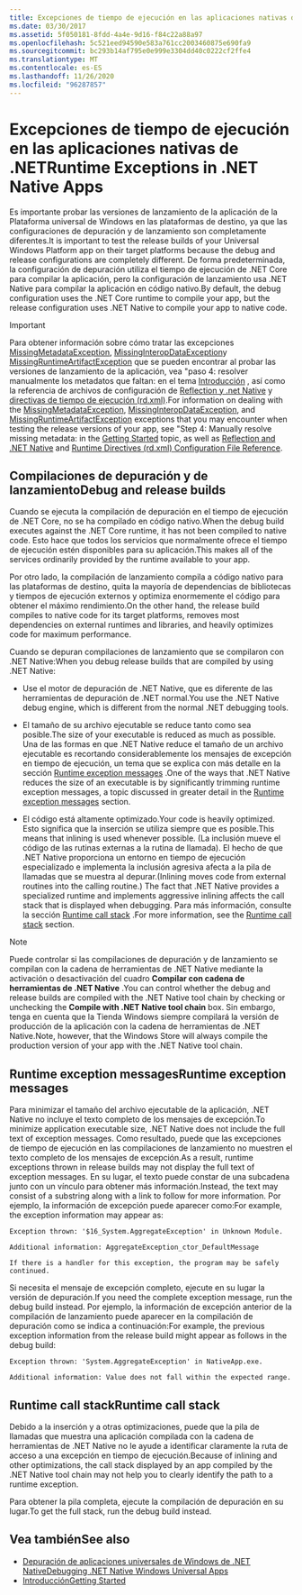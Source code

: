 ```yaml
---
title: Excepciones de tiempo de ejecución en las aplicaciones nativas de .NET
ms.date: 03/30/2017
ms.assetid: 5f050181-8fdd-4a4e-9d16-f84c22a88a97
ms.openlocfilehash: 5c521eed94590e583a761cc2003460875e690fa9
ms.sourcegitcommit: bc293b14af795e0e999e3304dd40c0222cf2ffe4
ms.translationtype: MT
ms.contentlocale: es-ES
ms.lasthandoff: 11/26/2020
ms.locfileid: "96287857"
---
```

# <a name="runtime-exceptions-in-net-native-apps"></a><span data-ttu-id="19998-102">Excepciones de tiempo de ejecución en las aplicaciones nativas de .NET</span><span class="sxs-lookup"><span data-stu-id="19998-102">Runtime Exceptions in .NET Native Apps</span></span>

<span data-ttu-id="19998-103">Es importante probar las versiones de lanzamiento de la aplicación de la Plataforma universal de Windows en las plataformas de destino, ya que las configuraciones de depuración y de lanzamiento son completamente diferentes.</span><span class="sxs-lookup"><span data-stu-id="19998-103">It is important to test the release builds of your Universal Windows Platform app on their target platforms because the debug and release configurations are completely different.</span></span> <span data-ttu-id="19998-104">De forma predeterminada, la configuración de depuración utiliza el tiempo de ejecución de .NET Core para compilar la aplicación, pero la configuración de lanzamiento usa .NET Native para compilar la aplicación en código nativo.</span><span class="sxs-lookup"><span data-stu-id="19998-104">By default, the debug configuration uses the .NET Core runtime to compile your app, but the release configuration uses .NET Native to compile your app to native code.</span></span>  
  
> [!IMPORTANT]
> <span data-ttu-id="19998-105">Para obtener información sobre cómo tratar las excepciones [MissingMetadataException](missingmetadataexception-class-net-native.md), [MissingInteropDataException](missinginteropdataexception-class-net-native.md)y [MissingRuntimeArtifactException](missingruntimeartifactexception-class-net-native.md) que se pueden encontrar al probar las versiones de lanzamiento de la aplicación, vea "paso 4: resolver manualmente los metadatos que faltan: en el tema [Introducción](getting-started-with-net-native.md) , así como la referencia de archivos de configuración de [Reflection y .net Native](reflection-and-net-native.md) y [directivas de tiempo de ejecución (rd.xml)](runtime-directives-rd-xml-configuration-file-reference.md).</span><span class="sxs-lookup"><span data-stu-id="19998-105">For information on dealing with the [MissingMetadataException](missingmetadataexception-class-net-native.md), [MissingInteropDataException](missinginteropdataexception-class-net-native.md), and [MissingRuntimeArtifactException](missingruntimeartifactexception-class-net-native.md) exceptions that you may encounter when testing the release versions of your app, see "Step 4: Manually resolve missing metadata: in the [Getting Started](getting-started-with-net-native.md) topic, as well as [Reflection and .NET Native](reflection-and-net-native.md) and [Runtime Directives (rd.xml) Configuration File Reference](runtime-directives-rd-xml-configuration-file-reference.md).</span></span>  
  
## <a name="debug-and-release-builds"></a><span data-ttu-id="19998-106">Compilaciones de depuración y de lanzamiento</span><span class="sxs-lookup"><span data-stu-id="19998-106">Debug and release builds</span></span>  

 <span data-ttu-id="19998-107">Cuando se ejecuta la compilación de depuración en el tiempo de ejecución de .NET Core, no se ha compilado en código nativo.</span><span class="sxs-lookup"><span data-stu-id="19998-107">When the debug build executes against the .NET Core runtime, it has not been compiled to native code.</span></span> <span data-ttu-id="19998-108">Esto hace que todos los servicios que normalmente ofrece el tiempo de ejecución estén disponibles para su aplicación.</span><span class="sxs-lookup"><span data-stu-id="19998-108">This makes all of the services ordinarily provided by the runtime available to your app.</span></span>  
  
 <span data-ttu-id="19998-109">Por otro lado, la compilación de lanzamiento compila a código nativo para las plataformas de destino, quita la mayoría de dependencias de bibliotecas y tiempos de ejecución externos y optimiza enormemente el código para obtener el máximo rendimiento.</span><span class="sxs-lookup"><span data-stu-id="19998-109">On the other hand, the release build compiles to native code for its target platforms, removes most dependencies on external runtimes and libraries, and heavily optimizes code for maximum performance.</span></span>  
  
 <span data-ttu-id="19998-110">Cuando se depuran compilaciones de lanzamiento que se compilaron con .NET Native:</span><span class="sxs-lookup"><span data-stu-id="19998-110">When you debug release builds that are compiled by using .NET Native:</span></span>  
  
- <span data-ttu-id="19998-111">Use el motor de depuración de .NET Native, que es diferente de las herramientas de depuración de .NET normal.</span><span class="sxs-lookup"><span data-stu-id="19998-111">You use the .NET Native debug engine, which is different from the normal .NET debugging tools.</span></span>  
  
- <span data-ttu-id="19998-112">El tamaño de su archivo ejecutable se reduce tanto como sea posible.</span><span class="sxs-lookup"><span data-stu-id="19998-112">The size of your executable is reduced as much as possible.</span></span> <span data-ttu-id="19998-113">Una de las formas en que .NET Native reduce el tamaño de un archivo ejecutable es recortando considerablemente los mensajes de excepción en tiempo de ejecución, un tema que se explica con más detalle en la sección [Runtime exception messages](#Messages) .</span><span class="sxs-lookup"><span data-stu-id="19998-113">One of the ways that .NET Native reduces the size of an executable is by significantly trimming runtime exception messages, a topic discussed in greater detail in the [Runtime exception messages](#Messages) section.</span></span>  
  
- <span data-ttu-id="19998-114">El código está altamente optimizado.</span><span class="sxs-lookup"><span data-stu-id="19998-114">Your code is heavily optimized.</span></span> <span data-ttu-id="19998-115">Esto significa que la inserción se utiliza siempre que es posible.</span><span class="sxs-lookup"><span data-stu-id="19998-115">This means that inlining is used whenever possible.</span></span> <span data-ttu-id="19998-116">(La inclusión mueve el código de las rutinas externas a la rutina de llamada).   El hecho de que .NET Native proporciona un entorno en tiempo de ejecución especializado e implementa la inclusión agresiva afecta a la pila de llamadas que se muestra al depurar.</span><span class="sxs-lookup"><span data-stu-id="19998-116">(Inlining moves code from external routines into the calling routine.)   The fact that .NET Native provides a specialized runtime and implements aggressive inlining  affects the call stack that is displayed when debugging.</span></span>  <span data-ttu-id="19998-117">Para más información, consulte la sección [Runtime call stack](#CallStack) .</span><span class="sxs-lookup"><span data-stu-id="19998-117">For more information, see the [Runtime call stack](#CallStack) section.</span></span>  
  
> [!NOTE]
> <span data-ttu-id="19998-118">Puede controlar si las compilaciones de depuración y de lanzamiento se compilan con la cadena de herramientas de .NET Native mediante la activación o desactivación del cuadro **Compilar con cadena de herramientas de .NET Native** .</span><span class="sxs-lookup"><span data-stu-id="19998-118">You can control whether the debug and release builds are compiled with the .NET Native tool chain by checking or unchecking the **Compile with .NET Native tool chain** box.</span></span>   <span data-ttu-id="19998-119">Sin embargo, tenga en cuenta que la Tienda Windows siempre compilará la versión de producción de la aplicación con la cadena de herramientas de .NET Native.</span><span class="sxs-lookup"><span data-stu-id="19998-119">Note, however, that the Windows Store will always compile the production version of your app with the .NET Native tool chain.</span></span>  
  
<a name="Messages"></a>

## <a name="runtime-exception-messages"></a><span data-ttu-id="19998-120">Runtime exception messages</span><span class="sxs-lookup"><span data-stu-id="19998-120">Runtime exception messages</span></span>  

 <span data-ttu-id="19998-121">Para minimizar el tamaño del archivo ejecutable de la aplicación, .NET Native no incluye el texto completo de los mensajes de excepción.</span><span class="sxs-lookup"><span data-stu-id="19998-121">To minimize application executable size, .NET Native does not include the full text of exception messages.</span></span> <span data-ttu-id="19998-122">Como resultado, puede que las excepciones de tiempo de ejecución en las compilaciones de lanzamiento no muestren el texto completo de los mensajes de excepción.</span><span class="sxs-lookup"><span data-stu-id="19998-122">As a result, runtime exceptions thrown in release builds may not display the full text of exception messages.</span></span> <span data-ttu-id="19998-123">En su lugar, el texto puede constar de una subcadena junto con un vínculo para obtener más información.</span><span class="sxs-lookup"><span data-stu-id="19998-123">Instead, the text may consist of a substring along with a link to follow for more information.</span></span> <span data-ttu-id="19998-124">Por ejemplo, la información de excepción puede aparecer como:</span><span class="sxs-lookup"><span data-stu-id="19998-124">For example, the exception information may appear as:</span></span>  
  
```output
Exception thrown: '$16_System.AggregateException' in Unknown Module.  
  
Additional information: AggregateException_ctor_DefaultMessage  
  
If there is a handler for this exception, the program may be safely continued.  
```  
  
 <span data-ttu-id="19998-125">Si necesita el mensaje de excepción completo, ejecute en su lugar la versión de depuración.</span><span class="sxs-lookup"><span data-stu-id="19998-125">If you need the complete exception message,  run the debug build instead.</span></span> <span data-ttu-id="19998-126">Por ejemplo, la información de excepción anterior de la compilación de lanzamiento puede aparecer en la compilación de depuración como se indica a continuación:</span><span class="sxs-lookup"><span data-stu-id="19998-126">For example, the previous exception information  from the release build might appear as follows in the debug build:</span></span>  
  
```output
Exception thrown: 'System.AggregateException' in NativeApp.exe.  
  
Additional information: Value does not fall within the expected range.  
```  
  
<a name="CallStack"></a>

## <a name="runtime-call-stack"></a><span data-ttu-id="19998-127">Runtime call stack</span><span class="sxs-lookup"><span data-stu-id="19998-127">Runtime call stack</span></span>  

 <span data-ttu-id="19998-128">Debido a la inserción y a otras optimizaciones, puede que la pila de llamadas que muestra una aplicación compilada con la cadena de herramientas de .NET Native no le ayude a identificar claramente la ruta de acceso a una excepción en tiempo de ejecución.</span><span class="sxs-lookup"><span data-stu-id="19998-128">Because of inlining and other optimizations, the call stack displayed by an app compiled by the .NET Native tool chain may not help you to  clearly identify the path to a runtime exception.</span></span>  
  
 <span data-ttu-id="19998-129">Para obtener la pila completa, ejecute la compilación de depuración en su lugar.</span><span class="sxs-lookup"><span data-stu-id="19998-129">To get the full stack, run the debug build instead.</span></span>  
  
## <a name="see-also"></a><span data-ttu-id="19998-130">Vea también</span><span class="sxs-lookup"><span data-stu-id="19998-130">See also</span></span>

- [<span data-ttu-id="19998-131">Depuración de aplicaciones universales de Windows de .NET Native</span><span class="sxs-lookup"><span data-stu-id="19998-131">Debugging .NET Native Windows Universal Apps</span></span>](https://devblogs.microsoft.com/devops/debugging-net-native-windows-universal-apps/)
- [<span data-ttu-id="19998-132">Introducción</span><span class="sxs-lookup"><span data-stu-id="19998-132">Getting Started</span></span>](getting-started-with-net-native.md)
